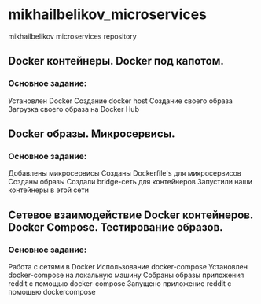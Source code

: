 # mikhailbelikov_microservices
mikhailbelikov microservices repository

## Docker контейнеры. Docker под капотом.

### Основное задание:
Установлен Docker
Создание docker host
Создание своего образа
Загрузка своего образа на Docker Hub

## Docker образы. Микросервисы.

### Основное задание:
Добавлены микросервисы
Созданы Dockerfile's для микросервисов
Созданы образы
Создали bridge-сеть для контейнеров
Запустили наши контейнеры в этой сети

## Сетевое взаимодействие Docker контейнеров. Docker Compose. Тестирование образов.

### Основное задание:
Работа с сетями в Docker
Использование docker-compose
Установлен docker-compose на локальную машину
Собраны образы приложения reddit с помощью docker-compose
Запущено приложение reddit с помощью dockercompose

